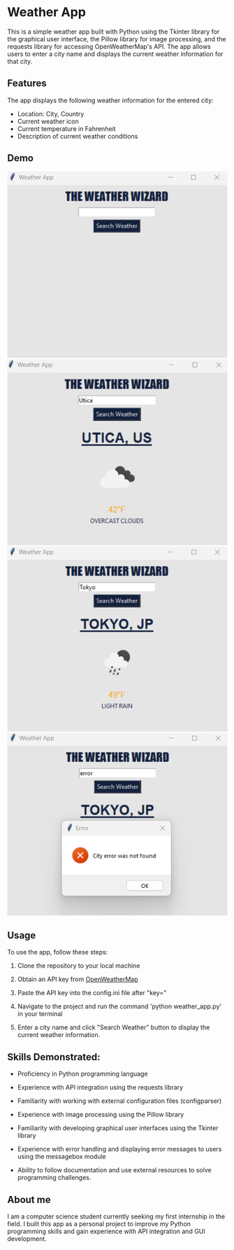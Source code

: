 # Weather App

This is a simple weather app built with Python using the Tkinter library for the graphical user interface, the Pillow library for image processing, and the requests library for accessing OpenWeatherMap's API. The app allows users to enter a city name and displays the current weather information for that city.

## Features
The app displays the following weather information for the entered city:

- Location: City, Country
- Current weather icon
- Current temperature in Fahrenheit
- Description of current weather conditions

## Demo
![main](/Demo/standby.png)
![utica](/Demo/utica.png)
![tokyo](/Demo/tokyo.png)
![error](/Demo/error.png)

## Usage

To use the app, follow these steps:

1. Clone the repository to your local machine

2. Obtain an API key from [OpenWeatherMap](https://openweathermap.org/api)

3. Paste the API key into the config.ini file after "key="

4. Navigate to the project and run the command 'python weather_app.py' in your terminal

5. Enter a city name and click "Search Weather" button to display the current weather information.

## Skills Demonstrated:

- Proficiency in Python programming language

- Experience with API integration using the requests library

- Familiarity with working with external configuration files (configparser)

- Experience with image processing using the Pillow library

- Familiarity with developing graphical user interfaces using the Tkinter library

- Experience with error handling and displaying error messages to users using the messagebox module

- Ability to follow documentation and use external resources to solve programming challenges.

## About me
I am a computer science student currently seeking my first internship in the field. I built this app as a personal project to improve my Python programming skills and gain experience with API integration and GUI development.